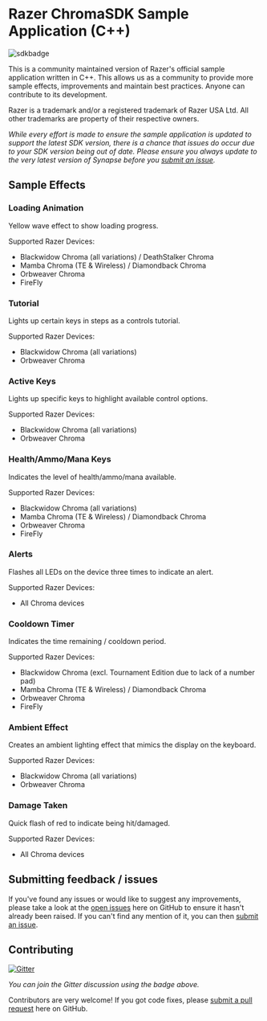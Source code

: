 # Razer ChromaSDK Sample Application (C++)
![sdkbadge]

This is a community maintained version of Razer's official sample application written in C++. This allows us as a community to provide more sample effects, improvements and maintain best practices. Anyone can contribute to its development.

Razer is a trademark and/or a registered trademark of Razer USA Ltd.
All other trademarks are property of their respective owners.

*While every effort is made to ensure the sample application is updated to support the latest SDK version, there is a chance that issues do occur due to your SDK version being out of date. Please ensure you always update to the very latest version of Synapse before you [submit an issue][newissue].*

## Sample Effects

### Loading Animation
Yellow wave effect to show loading progress.

Supported Razer Devices:
* Blackwidow Chroma (all variations) / DeathStalker Chroma
* Mamba Chroma (TE & Wireless) / Diamondback Chroma
* Orbweaver Chroma
* FireFly 

### Tutorial
Lights up certain keys in steps as a controls tutorial.

Supported Razer Devices:
* Blackwidow Chroma (all variations)
* Orbweaver Chroma

### Active Keys
Lights up specific keys to highlight available control options.

Supported Razer Devices:
* Blackwidow Chroma (all variations)
* Orbweaver Chroma

### Health/Ammo/Mana Keys
Indicates the level of health/ammo/mana available.

Supported Razer Devices:
* Blackwidow Chroma (all variations)
* Mamba Chroma (TE & Wireless) / Diamondback Chroma
* Orbweaver Chroma
* FireFly 

### Alerts
Flashes all LEDs on the device three times to indicate an alert.

Supported Razer Devices:
* All Chroma devices

### Cooldown Timer
Indicates the time remaining / cooldown period.

Supported Razer Devices:
* Blackwidow Chroma (excl. Tournament Edition due to lack of a number pad)
* Mamba Chroma (TE & Wireless) / Diamondback Chroma
* Orbweaver Chroma
* FireFly

### Ambient Effect
Creates an ambient lighting effect that mimics the display on the keyboard.

Supported Razer Devices:
* Blackwidow Chroma (all variations)
* Orbweaver Chroma

### Damage Taken
Quick flash of red to indicate being hit/damaged.

Supported Razer Devices:
* All Chroma devices


## Submitting feedback / issues

If you've found any issues or would like to suggest any improvements, please take a look at the [open issues][openissues] here on GitHub to ensure it hasn't already been raised. If you can't find any mention of it, you can then [submit an issue][newissue].

## Contributing

[![Gitter][gitterbadge]][gitter]

*You can join the Gitter discussion using the badge above.*

Contributors are very welcome! If you got code fixes, please [submit a pull request][newpull] here on GitHub.

[newpull]: ../../pull/new/develop
[newissue]: ../../issues/new
[openissues]: ../../issues

[gitter]: https://gitter.im/ChromaSchool/OfficialSample?utm_source=badge&utm_medium=badge&utm_campaign=pr-badge
[gitterbadge]: https://badges.gitter.im/Join%20Chat.svg
[sdkbadge]: https://img.shields.io/badge/Chroma%20SDK-1.7.5-brightgreen.svg
